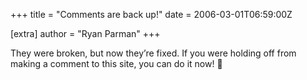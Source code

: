 +++
title = "Comments are back up!"
date = 2006-03-01T06:59:00Z

[extra]
author = "Ryan Parman"
+++

They were broken, but now they’re fixed. If you were holding off from making a comment to this site, you can do it now! 🙂
